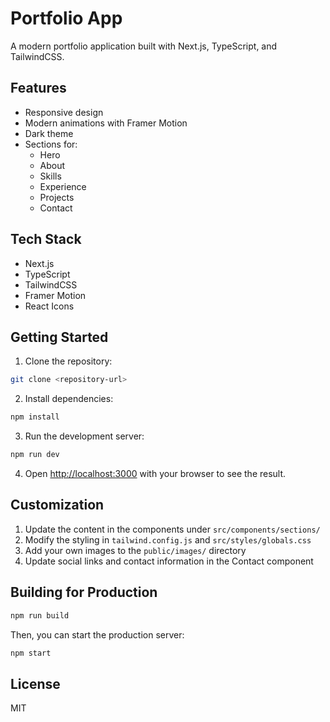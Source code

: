 # Portfolio App

A modern portfolio application built with Next.js, TypeScript, and TailwindCSS.

## Features

- Responsive design
- Modern animations with Framer Motion
- Dark theme
- Sections for:
  - Hero
  - About
  - Skills
  - Experience
  - Projects
  - Contact

## Tech Stack

- Next.js
- TypeScript
- TailwindCSS
- Framer Motion
- React Icons

## Getting Started

1. Clone the repository:
```bash
git clone <repository-url>
```

2. Install dependencies:
```bash
npm install
```

3. Run the development server:
```bash
npm run dev
```

4. Open [http://localhost:3000](http://localhost:3000) with your browser to see the result.

## Customization

1. Update the content in the components under `src/components/sections/`
2. Modify the styling in `tailwind.config.js` and `src/styles/globals.css`
3. Add your own images to the `public/images/` directory
4. Update social links and contact information in the Contact component

## Building for Production

```bash
npm run build
```

Then, you can start the production server:

```bash
npm start
```

## License

MIT 
